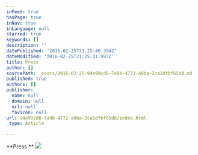 ```yaml
---
inFeed: true
hasPage: true
inNav: true
inLanguage: null
starred: true
keywords: []
description: ''
datePublished: '2016-02-25T21:25:46.304Z'
dateModified: '2016-02-25T21:25:31.993Z'
title: Press
author: []
sourcePath: _posts/2016-02-25-94e99cd6-7a9b-4772-a9ba-2ca1dfbf65d8.md
published: true
authors: []
publisher:
  name: null
  domain: null
  url: null
  favicon: null
url: 94e99cd6-7a9b-4772-a9ba-2ca1dfbf65d8/index.html
_type: Article

---
```

**Press **
![](https://the-grid-user-content.s3-us-west-2.amazonaws.com/221a5611-27ea-4906-acdf-a670498ed490.jpg)